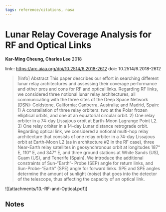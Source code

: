 ```yaml
---
tags: reference/citations, nasa
---
```

# Lunar Relay Coverage Analysis for RF and Optical Links

**Kar-Ming Cheung, Charles Lee**
2018

link:: https://arc.aiaa.org/doi/10.2514/6.2018-2612
doi:: 10.2514/6.2018-2612

> [!info] Abstract
> This paper describes our effort in searching different lunar relay architectures and assessing their coverage performance and other pros and cons for RF and optical links. Regarding RF links, we considered three notional lunar relay architectures, all communicating with the three sites of the Deep Space Network (DSN): Goldstone, California; Canberra, Australia; and Madrid, Spain: 1) A constellation of three relay orbiters: two at the Polar frozen elliptical orbits, and one at an equatorial circular orbit. 2) One relay orbiter in a 74-day Lissajous orbit at Earth-Moon Lagrange Point L2. 3) One relay orbiter in a 14-day Lunar distance retrograde orbit. Regarding optical link, we considered a notional multi-hop relay architecture that consists of one relay orbiter in a 74-day Lissajous orbit at Earth-Moon L2 (as in architecture #2 in the RF case), three Near-Earth relay satellites in geosynchronous orbit at longitudes 187° E, 110° E, and 347° E, and three ground stations at White Sands (US), Guam (US), and Tenerife (Spain). We introduce the additional constraints of Sun-“Earth”- Probe (SEP) angle for return links, and Sun-Probe-“Earth” (SPE) angle for forward links. SPE and SPE angles determine the amount of sunlight (noise) that goes into the detector of the telescope, thus affecting the capacity of an optical link.


![[attachments/13.-RF-and-Optical.pdf]]
## Notes

